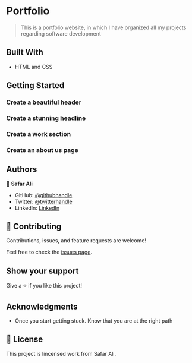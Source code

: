 # Portfolio

> This is a portfolio website, in which I have organized all my projects regarding software development


## Built With

- HTML and CSS


## Getting Started

### Create a beautiful header

### Create a stunning headline

### Create a work section

### Create an about us page



## Authors

👤 **Safar Ali**

- GitHub: [@githubhandle](https://github.com/safar1212)
- Twitter: [@twitterhandle](https://twitter.com/safarali999)
- LinkedIn: [LinkedIn](https://linkedin.com/in/safar-ali999)

## 🤝 Contributing

Contributions, issues, and feature requests are welcome!

Feel free to check the [issues page](../../issues/).

## Show your support

Give a ⭐️ if you like this project!

## Acknowledgments


- Once you start getting stuck. Know that you are at the right path


## 📝 License

This project is lincensed work from Safar Ali.
